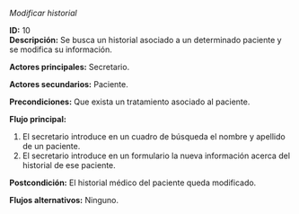*Modificar historial*  

**ID:** 10  
**Descripción:** Se busca un historial asociado a un determinado paciente y se modifica su información.  

**Actores principales:** Secretario.  

**Actores secundarios:** Paciente.  

**Precondiciones:** Que exista un tratamiento asociado al paciente.  

**Flujo principal:**  

1. El secretario introduce en un cuadro de búsqueda el nombre y apellido de un paciente.
2. El secretario introduce en un formulario la nueva información acerca del historial de ese paciente. 

**Postcondición:** El historial médico del paciente queda modificado.  

**Flujos alternativos:** Ninguno.
